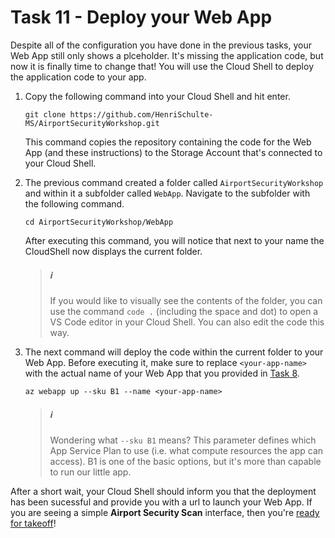 # Task 11 - Deploy your Web App

Despite all of the configuration you have done in the previous tasks, your Web App still only shows a plceholder. It's missing the application code, but now it is finally time to change that! You will use the Cloud Shell to deploy the application code to your app.

1. Copy the following command into your Cloud Shell and hit enter.

    `git clone https://github.com/HenriSchulte-MS/AirportSecurityWorkshop.git`

    This command copies the repository containing the code for the Web App (and these instructions) to the Storage Account that's connected to your Cloud Shell.

1. The previous command created a folder called `AirportSecurityWorkshop` and within it a subfolder called `WebApp`. Navigate to the subfolder with the following command.

    `cd AirportSecurityWorkshop/WebApp`

    After executing this command, you will notice that next to your name the CloudShell now displays the current folder.

    > ##### ℹ️
    > If you would like to visually see the contents of the folder, you can use the command `code .` (including the space and dot) to open a VS Code editor in your Cloud Shell. You can also edit the code this way.

1. The next command will deploy the code within the current folder to your Web App. Before executing it, make sure to replace `<your-app-name>` with the actual name of your Web App that you provided in [Task 8](08-Provision%20a%20Web%20App%20resource.md).

    `az webapp up --sku B1 --name <your-app-name>`

    > ##### ℹ️
    > Wondering what `--sku B1` means? This parameter defines which App Service Plan to use (i.e. what compute resources the app can access). B1 is one of the basic options, but it's more than capable to run our little app.

After a short wait, your Cloud Shell should inform you that the deployment has been sucessful and provide you with a url to launch your Web App. If you are seeing a simple **Airport Security Scan** interface, then you're [ready for takeoff](12-Ready%20for%20takeoff!.md)!

